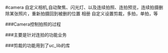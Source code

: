 #camera
自定义相机,自动聚焦、闪光灯、以及连续拍照、连拍预览，连续拍摄删除某张照片，重新拍摄回到被删的位置
相册
自定义设置剪裁，多拍，单拍，等

###Camera控制拍照的过程

###主要是针对连拍的功能业务

###剪裁的功能用到了uc_lib的库
